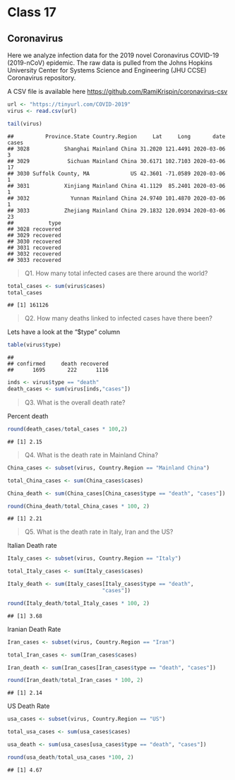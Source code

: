 Class 17
================

## Coronavirus

Here we analyze infection data for the 2019 novel Coronavirus COVID-19
(2019-nCoV) epidemic. The raw data is pulled from the Johns Hopkins
University Center for Systems Science and Engineering (JHU CCSE)
Coronavirus repository.

A CSV file is available here
<https://github.com/RamiKrispin/coronavirus-csv>

``` r
url <- "https://tinyurl.com/COVID-2019"
virus <- read.csv(url)

tail(virus)
```

    ##          Province.State Country.Region     Lat     Long       date cases
    ## 3028           Shanghai Mainland China 31.2020 121.4491 2020-03-06     3
    ## 3029            Sichuan Mainland China 30.6171 102.7103 2020-03-06    17
    ## 3030 Suffolk County, MA             US 42.3601 -71.0589 2020-03-06     1
    ## 3031           Xinjiang Mainland China 41.1129  85.2401 2020-03-06     1
    ## 3032             Yunnan Mainland China 24.9740 101.4870 2020-03-06     1
    ## 3033           Zhejiang Mainland China 29.1832 120.0934 2020-03-06    23
    ##           type
    ## 3028 recovered
    ## 3029 recovered
    ## 3030 recovered
    ## 3031 recovered
    ## 3032 recovered
    ## 3033 recovered

> Q1. How many total infected cases are there around the world?

``` r
total_cases <- sum(virus$cases)
total_cases
```

    ## [1] 161126

> Q2. How many deaths linked to infected cases have there been?

Lets have a look at the “$type” column

``` r
table(virus$type)
```

    ## 
    ## confirmed     death recovered 
    ##      1695       222      1116

``` r
inds <- virus$type == "death"
death_cases <- sum(virus[inds,"cases"])
```

> Q3. What is the overall death rate?

Percent death

``` r
round(death_cases/total_cases * 100,2)
```

    ## [1] 2.15

> Q4. What is the death rate in Mainland China?

``` r
China_cases <- subset(virus, Country.Region == "Mainland China")

total_China_cases <- sum(China_cases$cases)

China_death <- sum(China_cases[China_cases$type == "death", "cases"])

round(China_death/total_China_cases * 100, 2)
```

    ## [1] 2.21

> Q5. What is the death rate in Italy, Iran and the US?

Italian Death rate

``` r
Italy_cases <- subset(virus, Country.Region == "Italy")

total_Italy_cases <- sum(Italy_cases$cases)

Italy_death <- sum(Italy_cases[Italy_cases$type == "death", 
                              "cases"])

round(Italy_death/total_Italy_cases * 100, 2)
```

    ## [1] 3.68

Iranian Death Rate

``` r
Iran_cases <- subset(virus, Country.Region == "Iran")

total_Iran_cases <- sum(Iran_cases$cases)

Iran_death <- sum(Iran_cases[Iran_cases$type == "death", "cases"])

round(Iran_death/total_Iran_cases * 100, 2)
```

    ## [1] 2.14

US Death Rate

``` r
usa_cases <- subset(virus, Country.Region == "US")

total_usa_cases <- sum(usa_cases$cases)

usa_death <- sum(usa_cases[usa_cases$type == "death", "cases"])

round(usa_death/total_usa_cases *100, 2)
```

    ## [1] 4.67
